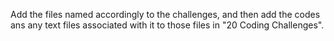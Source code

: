Add the files named accordingly to the challenges, and then add the codes ans any text files associated with it to those files in "20 Coding Challenges".
